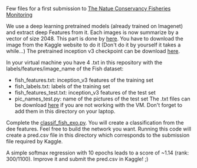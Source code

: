 Few files for a first submission to [The Natue Conservancy Fisheries Monitoring](https://www.kaggle.com/c/the-nature-conservancy-fisheries-monitoring)

We use a deep learning pretrained models (already trained on Imagenet) and extract deep Features from it.
Each images is now summarize by a vector of size 2048. This part is done by [here](https://github.com/fabienbaradel/Tensorflow-tutorials/blob/master/Kaggle/classif_fish.py).
You have to download the image from the Kaggle website to do it (Don't do it by yourself it takes a while...)
The pretrained inception v3 checkpoint can be download [here]().

In your virtual machine you have 4 .txt in this repository with the labels/features/image_name of the Fish dataset:
- fish_features.txt: inception_v3 features of the training set
- fish_labels.txt: labels of the training set
- fish_features_test.txt: inception_v3 features of the test set
- pic_names_test.py: name of the pictures of the test set
The .txt files can be download [here](https://drive.google.com/file/d/0B3K4bVd6ydRwR1VrVkwtblJnNHc/view?usp=sharing) if you are not working with the VM. Don't forget to add them in this directory on your laptop.

Complete the [classif_fish_exo.py](https://github.com/fabienbaradel/Tensorflow-tutorials/blob/master/Kaggle/classif_fish.py).
You will create a classification from the dee features. Feel free to build the network you want.
Running this code will create a pred.csv file in this directory which corresponds to the submission file required by Kaggle.

A simple softmax regression with 10 epochs leads to a score of ~1.14 (rank: 300/1100).
Improve it and submit the pred.csv in Kaggle! ;)
